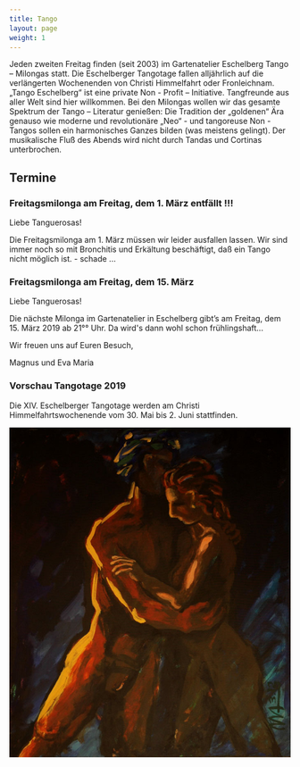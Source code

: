 ```yaml
---
title: Tango
layout: page
weight: 1
---
```


Jeden zweiten Freitag finden (seit 2003) im Gartenatelier Eschelberg Tango – Milongas statt. Die Eschelberger Tangotage fallen alljährlich auf die verlängerten Wochenenden von Christi Himmelfahrt oder Fronleichnam.  
„Tango Eschelberg“ ist eine private Non - Profit – Initiative. Tangfreunde aus aller Welt sind hier willkommen.
Bei den Milongas wollen wir das gesamte Spektrum der Tango – Literatur genießen: Die Tradition der „goldenen“ Ära genauso wie moderne und revolutionäre „Neo“ - und tangoreuse Non -Tangos sollen ein harmonisches Ganzes bilden (was meistens gelingt).
Der musikalische Fluß des Abends wird nicht durch Tandas und Cortinas unterbrochen.

## Termine

### Freitagsmilonga am Freitag, dem 1. März entfällt !!!

Liebe Tanguerosas!

Die  Freitagsmilonga am 1. März müssen wir leider ausfallen lassen. Wir sind immer noch so mit Bronchitis und Erkältung beschäftigt, daß ein Tango nicht möglich ist. - schade ...

### Freitagsmilonga am Freitag, dem 15. März

Liebe Tanguerosas!

Die nächste Milonga im Gartenatelier in Eschelberg gibt’s am Freitag, dem 15. März 2019 ab 21°° Uhr.
Da wird's dann wohl schon frühlingshaft...

Wir freuen uns auf Euren Besuch,

Magnus und Eva Maria
### Vorschau Tangotage 2019

Die XIV. Eschelberger Tangotage werden am Christi Himmelfahrtswochenende vom 30. Mai bis 2. Juni stattfinden.

![Titel](/files/tango/TB12_248.jpg)
